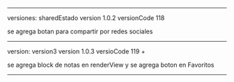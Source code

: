 ***************************
versiones: sharedEstado
version 1.0.2 
versionCode 118

se agrega botan para compartir por redes sociales

*****************************
version: version3
version 1.0.3
versioCode 119 +

se agrega block de notas en renderView
y se agrega boton en Favoritos





*****************************


